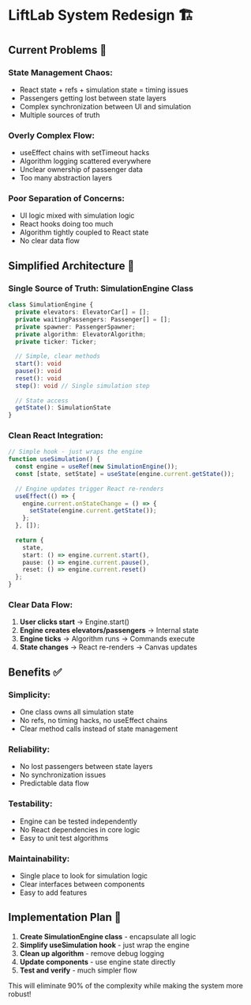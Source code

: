 # LiftLab System Redesign 🏗️

## Current Problems 🚨

### **State Management Chaos:**
- React state + refs + simulation state = timing issues
- Passengers getting lost between state layers
- Complex synchronization between UI and simulation
- Multiple sources of truth

### **Overly Complex Flow:**
- useEffect chains with setTimeout hacks
- Algorithm logging scattered everywhere
- Unclear ownership of passenger data
- Too many abstraction layers

### **Poor Separation of Concerns:**
- UI logic mixed with simulation logic
- React hooks doing too much
- Algorithm tightly coupled to React state
- No clear data flow

## Simplified Architecture 🎯

### **Single Source of Truth: SimulationEngine Class**
```typescript
class SimulationEngine {
  private elevators: ElevatorCar[] = [];
  private waitingPassengers: Passenger[] = [];
  private spawner: PassengerSpawner;
  private algorithm: ElevatorAlgorithm;
  private ticker: Ticker;
  
  // Simple, clear methods
  start(): void
  pause(): void  
  reset(): void
  step(): void // Single simulation step
  
  // State access
  getState(): SimulationState
}
```

### **Clean React Integration:**
```typescript
// Simple hook - just wraps the engine
function useSimulation() {
  const engine = useRef(new SimulationEngine());
  const [state, setState] = useState(engine.current.getState());
  
  // Engine updates trigger React re-renders
  useEffect(() => {
    engine.current.onStateChange = () => {
      setState(engine.current.getState());
    };
  }, []);
  
  return {
    state,
    start: () => engine.current.start(),
    pause: () => engine.current.pause(), 
    reset: () => engine.current.reset()
  };
}
```

### **Clear Data Flow:**
1. **User clicks start** → Engine.start()
2. **Engine creates elevators/passengers** → Internal state
3. **Engine ticks** → Algorithm runs → Commands execute
4. **State changes** → React re-renders → Canvas updates

## Benefits ✅

### **Simplicity:**
- One class owns all simulation state
- No refs, no timing hacks, no useEffect chains
- Clear method calls instead of state management

### **Reliability:**
- No lost passengers between state layers
- No synchronization issues
- Predictable data flow

### **Testability:**
- Engine can be tested independently
- No React dependencies in core logic
- Easy to unit test algorithms

### **Maintainability:**
- Single place to look for simulation logic
- Clear interfaces between components
- Easy to add features

## Implementation Plan 🚀

1. **Create SimulationEngine class** - encapsulate all logic
2. **Simplify useSimulation hook** - just wrap the engine  
3. **Clean up algorithm** - remove debug logging
4. **Update components** - use engine state directly
5. **Test and verify** - much simpler flow

This will eliminate 90% of the complexity while making the system more robust!
